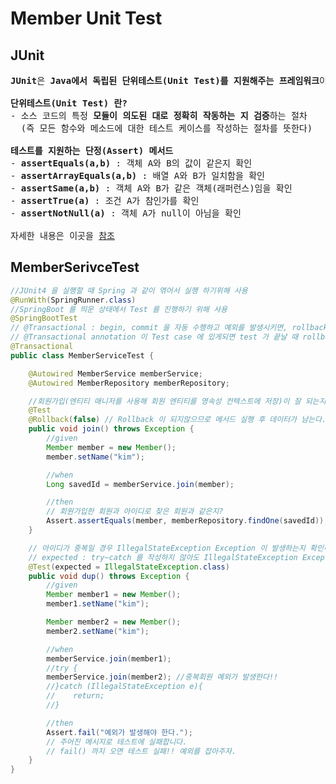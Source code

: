 # Member Unit Test
## JUnit
<pre>
<b>JUnit</b>은 <b>Java에서 독립된 단위테스트(Unit Test)를 지원해주는 프레임워크</b>이다.

<b>단위테스트(Unit Test) 란?</b>
- 소스 코드의 특정 <b>모듈이 의도된 대로 정확히 작동하는 지 검증</b>하는 절차
  (즉 모든 함수와 메소드에 대한 테스트 케이스를 작성하는 절차를 뜻한다)

<b>테스트를 지원하는 단정(Assert) 메서드</b>
- <b>assertEquals(a,b)</b> : 객체 A와 B의 값이 같은지 확인 
- <b>assertArrayEquals(a,b)</b> : 배열 A와 B가 일치함을 확인
- <b>assertSame(a,b)</b> : 객체 A와 B가 같은 객체(래퍼런스)임을 확인
- <b>assertTrue(a)</b> : 조건 A가 참인가를 확인
- <b>assertNotNull(a)</b> : 객체 A가 null이 아님을 확인

자세한 내용은 이곳을 <a href="https://junit.org/junit4/javadoc/4.13/org/junit/Assert.html">참조</a>
</pre>
## MemberSerivceTest
```java
//JUnit4 을 실행할 때 Spring 과 같이 엮어서 실행 하기위해 사용
@RunWith(SpringRunner.class)
//SpringBoot 를 띄운 상태에서 Test 를 진행하기 위해 사용
@SpringBootTest
// @Transactional : begin, commit 을 자동 수행하고 예외를 발생시키면, rollback 처리를 자동 수행해준다.
// @Transactional annotation 이 Test case 에 있게되면 test 가 끝날 때 rollback 을 시킨다.
@Transactional
public class MemberServiceTest {

    @Autowired MemberService memberService;
    @Autowired MemberRepository memberRepository;

    //회원가입(엔티티 매니저를 사용해 회원 엔티티를 영속성 컨텍스트에 저장)이 잘 되는지 확인하는 TestCase
    @Test
    @Rollback(false) // Rollback 이 되지않으므로 메서드 실행 후 데이터가 남는다.
    public void join() throws Exception {
        //given
        Member member = new Member();
        member.setName("kim");

        //when
        Long savedId = memberService.join(member);

        //then
        // 회원가입한 회원과 아이디로 찾은 회원과 같은지?
        Assert.assertEquals(member, memberRepository.findOne(savedId));
    }

    // 아이디가 중복일 경우 IllegalStateException Exception 이 발생하는지 확인하는 TestCase
    // expected : try~catch 를 작성하지 않아도 IllegalStateException Exception 이 발생히면 테스트 성공
    @Test(expected = IllegalStateException.class)
    public void dup() throws Exception {
        //given
        Member member1 = new Member();
        member1.setName("kim");

        Member member2 = new Member();
        member2.setName("kim");

        //when
        memberService.join(member1);
        //try {
        memberService.join(member2); //중복회원 예외가 발생한다!!
        //}catch (IllegalStateException e){
        //    return;
        //}

        //then
        Assert.fail("예외가 발생해야 한다.");
        // 주어진 메시지로 테스트에 실패합니다.
        // fail() 까지 오면 테스트 실패!! 예외를 잡아주자.
    }
}
```
